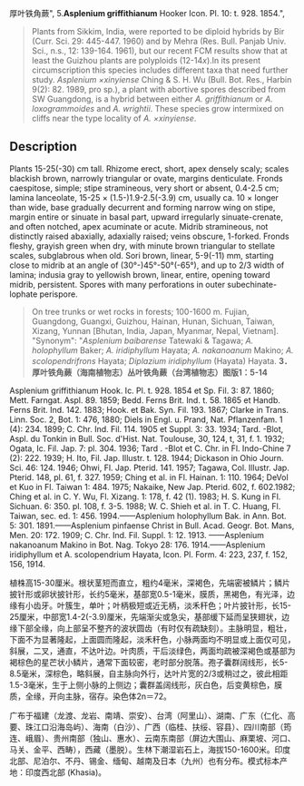 厚叶铁角蕨",
5.**Asplenium griffithianum** Hooker Icon. Pl. 10: t. 928. 1854.",

> Plants from Sikkim, India, were reported to be diploid hybrids by Bir (Curr. Sci. 29: 445-447. 1960) and by Mehra (Res. Bull. Panjab Univ. Sci., n.s., 12: 139-164. 1961), but our recent FCM results show that at least the Guizhou plants are polyploids (12-14*x*).In its present circumscription this species includes different taxa that need further study. *Asplenium ×xinyiense* Ching &amp; S. H. Wu (Bull. Bot. Res., Harbin 9(2): 82. 1989, pro sp.), a plant with abortive spores described from SW Guangdong, is a hybrid between either *A. griffithianum* or *A. loxogrammoides* and *A. wrightii*. These species grow intermixed on cliffs near the type locality of *A. ×xinyiense*.

## Description
Plants 15-25(-30) cm tall. Rhizome erect, short, apex densely scaly; scales blackish brown, narrowly triangular or ovate, margins denticulate. Fronds caespitose, simple; stipe stramineous, very short or absent, 0.4-2.5 cm; lamina lanceolate, 15-25 × (1.5-)1.9-2.5(-3.9) cm, usually ca. 10 × longer than wide, base gradually decurrent and forming narrow wing on stipe, margin entire or sinuate in basal part, upward irregularly sinuate-crenate, and often notched, apex acuminate or acute. Midrib stramineous, not distinctly raised abaxially, adaxially raised; veins obscure, 1-forked. Fronds fleshy, grayish green when dry, with minute brown triangular to stellate scales, subglabrous when old. Sori brown, linear, 5-9(-11) mm, starting close to midrib at an angle of (30°-)45°-50°(-65°), and up to 2/3 width of lamina; indusia gray to yellowish brown, linear, entire, opening toward midrib, persistent. Spores with many perforations in outer subechinate-lophate perispore.

> On tree trunks or wet rocks in forests; 100-1600 m. Fujian, Guangdong, Guangxi, Guizhou, Hainan, Hunan, Sichuan, Taiwan, Xizang, Yunnan [Bhutan, India, Japan, Myanmar, Nepal, Vietnam].
  "Synonym": "*Asplenium baibarense* Tatewaki &amp; Tagawa; *A. holophyllum* Baker; *A. iridiphyllum* Hayata; *A. nakanoanum* Makino; *A. scolopendrifrons* Hayata; *Diplazium iridiphyllum* (Hayata) Hayata.
**3．厚叶铁角蕨（海南植物志）丛叶铁角蕨（台湾植物志）图版1：5-14**

Asplenium griffithianum Hook. Ic. Pl. t. 928. 1854 et Sp. Fil. 3: 87. 1860; Mett. Farngat. Aspl. 89. 1859; Bedd. Ferns Brit. Ind. t. 58. 1865 et Handb. Ferns Brit. Ind. 142. 1883; Hook. et Bak. Syn. Fil. 193. 1867; Clarke in Trans. Linn. Soc. 2, Bot. 1: 476, 1880; Diels in Engl. u. Prand, Nat. Pflanzenfam. 1 (4): 234. 1899; C. Chr. Ind. Fil. 114. 1905 et Suppl. 3: 33. 1934; Tard. -Blot, Aspl. du Tonkin in Bull. Soc. d'Hist. Nat. Toulouse, 30, 124, t, 31, f. 1. 1932; Ogata, Ic. Fil. Jap. 7: pl. 304. 1936; Tard . -Blot et C. Chr. in Fl. Indo-Chine 7 (2): 222. 1939; H. Ito, Fil. Jap. Illustr. t. 128. 1944; Dickason in Ohio Journ. Sci. 46: 124. 1946; Ohwi, Fl. Jap. Pterid. 141. 1957; Tagawa, Col. Illustr. Jap. Pterid. 148, pl. 61, f. 327. 1959; Ching et al. in Fl. Hainan. 1: 110. 1964; DeVol et Kuo in Fl. Taiwan 1: 484. 1975; Nakaike, New Jap. Pterid. 602, f. 602.1982; Ching et al. in C. Y. Wu, Fl. Xizang. 1: 178, f. 42 (1). 1983; H. S. Kung in Fl. Sichuan. 6: 350. pl. 108, f. 3-5. 1988; W. C. Shieh et al. in T. C. Huang, Fl. Taiwan, sec. ed. 1: 456. 1994.——Asplenium holophyllum Bak. in Ann. Bot. 5: 301. 1891.——Asplenium pinfaense Christ in Bull. Acad. Geogr. Bot. Mans, Men. 20: 172. 1909; C. Chr. Ind. Fil. Suppl. 1: 12. 1913. ——Asplenium nakanoanum Makino in Bot. Nag. Tokyo 28: 176. 1914.——Asplenium iridiphyllum et A. scolopendrium Hayata, Icon. Pl. Form. 4: 223, 237, f. 152, 156, 1914.

植株高15-30厘米。根状茎短而直立，粗约4毫米，深褐色，先端密被鳞片；鳞片披针形或卵状披针形，长约5毫米，基部宽0.5-1毫米，膜质，黑褐色，有光泽，边缘有小齿牙。叶簇生，单叶；叶柄极短或近无柄，淡禾秆色；叶片披针形，长15-25厘米，中部宽1.4-2(-3.9)厘米，先端渐尖或急尖，基部缓下延而呈狭翅状，边缘下部全缘，向上部呈不整齐的波状圆齿（有时仅有疏缺刻）。主脉明显，粗壮，下面不为显著隆起，上面圆而隆起，淡禾秆色，小脉两面均不明显或上面仅可见，斜展，二叉，通直，不达叶边。叶肉质，干后淡绿色，两面均疏被深褐色或基部为褐棕色的星芒状小鳞片，通常下面较密，老时部分脱落。孢子囊群阔线形，长5-8.5毫米，深棕色，略斜展，自主脉向外行，达叶片宽的2/3或稍过之，彼此相距1.5-3毫米，生于上侧小脉的上侧边；囊群盖阔线形，灰白色，后变黄棕色，膜质，全缘，开向主脉，宿存。染色体2n＝72。

广布于福建（龙渡、龙岩、南靖、崇安）、台湾（阿里山）、湖南、广东（仁化、高要、珠江口沿海岛屿）、海南（白沙）、广西（临桂、扶绥、容县）、四川南部（筠连、峨眉）、贵州南部（独山、惠水）、云南东南部（屏边大围山、麻栗坡、河口、马关、金平、西畴），西藏（墨脱）。生林下潮湿岩石上，海拔150-1600米。印度北部、尼泊尔、不丹、锡金、缅甸、越南及日本（九州）也有分布。模式标本产地：印度西北部 (Khasia)。

